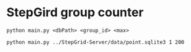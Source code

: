 # StepGird group counter

```
python main.py <dbPath> <group_id> <max>
```

```
python main.py ../StepGrid-Server/data/point.sqlite3 1 200
```